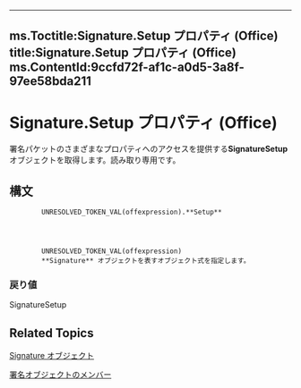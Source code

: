 

---
ms.Toctitle:Signature.Setup プロパティ (Office)
title:Signature.Setup プロパティ (Office)
ms.ContentId:9ccfd72f-af1c-a0d5-3a8f-97ee58bda211
---
# Signature.Setup プロパティ (Office)




署名パケットのさまざまなプロパティへのアクセスを提供する**SignatureSetup**オブジェクトを取得します。読み取り専用です。

## 構文

            UNRESOLVED_TOKEN_VAL(offexpression).**Setup**




            UNRESOLVED_TOKEN_VAL(offexpression)
            **Signature** オブジェクトを表すオブジェクト式を指定します。

### 戻り値
SignatureSetup





## Related Topics

[Signature オブジェクト](574d246b-95cd-e4da-081b-4540387662a0.md)

[署名オブジェクトのメンバー](1054db23-fe1c-f81f-e44b-d8c2c82ca7fa.md)




